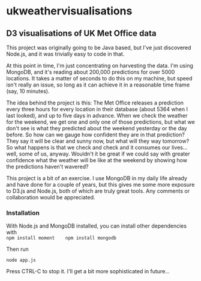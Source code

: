 # ukweathervisualisations

## D3 visualisations of UK Met Office data

This project was originally going to be Java based, but I've just discovered Node.js, and it was trivially easy
to code in that.  

At this point in time, I'm just concentrating on harvesting the data.  I'm using MongoDB, and it's reading
about 200,000 predictions for over 5000 locations.  It takes a matter of seconds to do this on my machine,
but speed isn't really an issue, so long as it can achieve it in a reasonable time frame (say, 10 minutes).

The idea behind the project is this:  The Met Office releases a prediction every three hours for every 
location in their database (about 5364 when I last looked), and up to five days in advance. When we check the 
weather for the weekend, we get one and only one of those predictions, but what we don't see is what they 
predicted about the weekend yesterday or the day before.  So how can we gauge how confident they are in that 
prediction?  They say it will be clear and sunny now, but what will they way tomorrow?  So what happens is 
that we check and check and it consumes our lives... well, some of us, anyway.  Wouldn't it be great if we 
could say with greater confidence what the weather will be like at the weekend by showing how the predictions 
haven't wavered?

This project is a bit of an exercise.  I use MongoDB in my daily life already and have done for a couple of years, 
but this gives me some more exposure to D3.js and Node.js, both of which are truly great tools.  Any comments or
collaboration would be appreciated.

### Installation

With Node.js and MongoDB installed, you can install other dependencies with   
`npm install moment   
npm install mongodb`

Then run 

`node app.js`

Press CTRL-C to stop it.  I'll get a bit more sophisticated in future...
